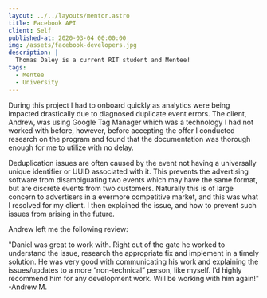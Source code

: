 ```yaml
---
layout: ../../layouts/mentor.astro
title: Facebook API
client: Self
published-at: 2020-03-04 00:00:00
img: /assets/facebook-developers.jpg
description: |
  Thomas Daley is a current RIT student and Mentee!
tags:
  - Mentee
  - University
---
```


During this project I had to onboard quickly as analytics were being impacted drastically due to diagnosed duplicate event errors. The client, Andrew, was using Google Tag Manager which was a technology I had not worked with before, however, before accepting the offer I conducted research on the program and found that the documentation was thorough enough for me to utilize with no delay.

Deduplication issues are often caused by the event not having a universally unique identifier or UUID associated with it. This prevents the advertising software from disambiguating two events which may have the same format, but are discrete events from two customers. Naturally this is of large concern to advertisers in a evermore competitive market, and this was what I resolved for my client. I then explained the issue, and how to prevent such issues from arising in the future.

Andrew left me the following review:

"Daniel was great to work with. Right out of the gate he worked to understand the issue, research the appropriate fix and implement in a timely solution. He was very good with communicating his work and explaining the issues/updates to a more “non-technical” person, like myself. I’d highly recommend him for any development work. Will be working with him again!" -Andrew M.
